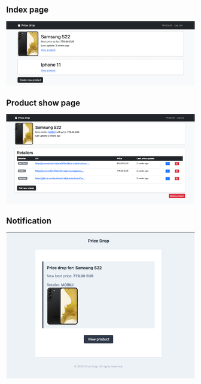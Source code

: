 ## Index page

![index](assets/index.png)


## Product show page

![show](assets/show.png)


## Notification

![show](assets/notification.png)
